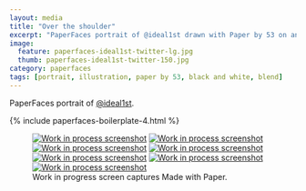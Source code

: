 ```yaml
---
layout: media
title: "Over the shoulder"
excerpt: "PaperFaces portrait of @ideal1st drawn with Paper by 53 on an iPad."
image: 
  feature: paperfaces-ideal1st-twitter-lg.jpg
  thumb: paperfaces-ideal1st-twitter-150.jpg
category: paperfaces
tags: [portrait, illustration, paper by 53, black and white, blend]
---
```


PaperFaces portrait of [@ideal1st](http://twitter.com/ideal1st).

{% include paperfaces-boilerplate-4.html %}

<figure class="third">
	<a href="{{ site.url }}/images/paperfaces-ideal1st-process-1-lg.jpg"><img src="{{ site.url }}/images/paperfaces-ideal1st-process-1-600.jpg" alt="Work in process screenshot"></a>
	<a href="{{ site.url }}/images/paperfaces-ideal1st-process-2-lg.jpg"><img src="{{ site.url }}/images/paperfaces-ideal1st-process-2-600.jpg" alt="Work in process screenshot"></a>
	<a href="{{ site.url }}/images/paperfaces-ideal1st-process-3-lg.jpg"><img src="{{ site.url }}/images/paperfaces-ideal1st-process-3-600.jpg" alt="Work in process screenshot"></a>
	<a href="{{ site.url }}/images/paperfaces-ideal1st-process-4-lg.jpg"><img src="{{ site.url }}/images/paperfaces-ideal1st-process-4-600.jpg" alt="Work in process screenshot"></a>
	<a href="{{ site.url }}/images/paperfaces-ideal1st-process-5-lg.jpg"><img src="{{ site.url }}/images/paperfaces-ideal1st-process-5-600.jpg" alt="Work in process screenshot"></a>
	<a href="{{ site.url }}/images/paperfaces-ideal1st-process-6-lg.jpg"><img src="{{ site.url }}/images/paperfaces-ideal1st-process-6-600.jpg" alt="Work in process screenshot"></a>
	<a href="{{ site.url }}/images/paperfaces-ideal1st-process-7-lg.jpg"><img src="{{ site.url }}/images/paperfaces-ideal1st-process-7-600.jpg" alt="Work in process screenshot"></a>
	<figcaption>Work in progress screen captures Made with Paper.</figcaption>
</figure>